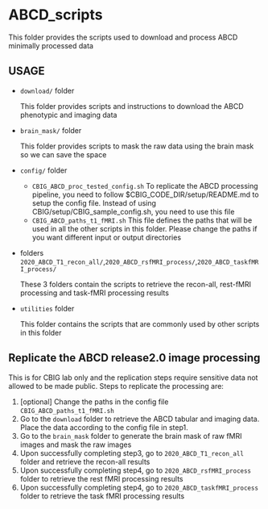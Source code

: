 # ABCD_scripts

This folder provides the scripts used to download and process ABCD minimally processed data

## USAGE
- `download/` folder

  This folder provides scripts and instructions to download the ABCD phenotypic and imaging data
  
- `brain_mask/` folder
  
  This folder provides scripts to mask the raw data using the brain mask so we can save the space

- `config/` folder

  * `CBIG_ABCD_proc_tested_config.sh` To replicate the ABCD processing pipeline, you need to follow $CBIG_CODE_DIR/setup/README.md to setup the config file. Instead of using CBIG/setup/CBIG_sample_config.sh, you need to use this file
  * `CBIG_ABCD_paths_t1_fMRI.sh` This file defines the paths that will be used in all the other scripts in this folder. Please change the paths if you want different input or output directories

- folders `2020_ABCD_T1_recon_all/`,`2020_ABCD_rsfMRI_process/`,`2020_ABCD_taskfMRI_process/`

  These 3 folders contain the scripts to retrieve the recon-all, rest-fMRI processing and task-fMRI processing results 

- `utilities` folder

  This folder contains the scripts that are commonly used by other scripts in this folder

## Replicate the ABCD release2.0 image processing
This is for CBIG lab only and the replication steps require sensitive data not allowed to be made public. Steps to replicate the processing are:
1. [optional] Change the paths in the config file `CBIG_ABCD_paths_t1_fMRI.sh`
2. Go to the `download` folder to retrieve the ABCD tabular and imaging data. Place the data according to the config file in step1.
3. Go to the `brain_mask` folder to generate the brain mask of raw fMRI images and mask the raw images
4. Upon successfully completing step3, go to `2020_ABCD_T1_recon_all` folder and retrieve the recon-all results
5. Upon successfully completing step4, go to `2020_ABCD_rsfMRI_process` folder to retrieve the rest fMRI processing results
6. Upon successfully completing step4, go to `2020_ABCD_taskfMRI_process` folder to retrieve the task fMRI processing results
